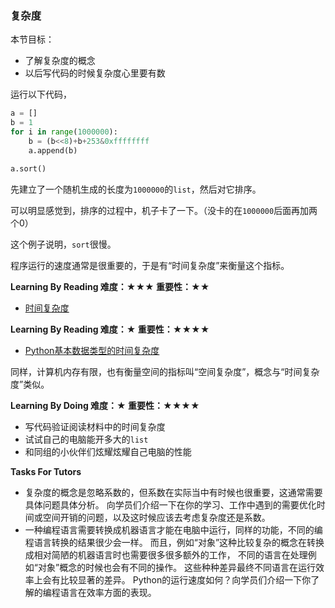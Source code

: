 ### 复杂度

本节目标：
- 了解复杂度的概念
- 以后写代码的时候复杂度心里要有数

运行以下代码，
```python
a = []
b = 1
for i in range(1000000):
    b = (b<<8)+b+253&0xffffffff
    a.append(b)

a.sort()
```
先建立了一个随机生成的长度为`1000000`的`list`，然后对它排序。

可以明显感觉到，排序的过程中，机子卡了一下。（没卡的在`1000000`后面再加两个0）

这个例子说明，`sort`很慢。

程序运行的速度通常是很重要的，于是有“时间复杂度”来衡量这个指标。

**Learning By Reading 难度：★★★ 重要性：★★**
- [时间复杂度](https://www.jianshu.com/p/f4cca5ce055a)

**Learning By Reading 难度：★ 重要性：★★★★**
- [Python基本数据类型的时间复杂度](https://www.jianshu.com/p/a8fa3d31aa40)

同样，计算机内存有限，也有衡量空间的指标叫“空间复杂度”，概念与“时间复杂度”类似。

**Learning By Doing 难度：★ 重要性：★★★★**
- 写代码验证阅读材料中的时间复杂度
- 试试自己的电脑能开多大的`list`
- 和同组的小伙伴们炫耀炫耀自己电脑的性能

**Tasks For Tutors**
- 复杂度的概念是忽略系数的，但系数在实际当中有时候也很重要，这通常需要具体问题具体分析。
向学员们介绍一下在你的学习、工作中遇到的需要优化时间或空间开销的问题，以及这时候应该去考虑复杂度还是系数。
- 一种编程语言需要转换成机器语言才能在电脑中运行，同样的功能，不同的编程语言转换的结果很少会一样。
而且，例如“对象”这种比较复杂的概念在转换成相对简陋的机器语言时也需要很多很多额外的工作，
不同的语言在处理例如“对象”概念的时候也会有不同的操作。
这些种种差异最终不同语言在运行效率上会有比较显著的差异。
Python的运行速度如何？向学员们介绍一下你了解的编程语言在效率方面的表现。
